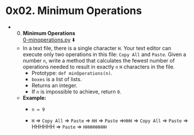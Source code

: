 # 0x02. Minimum Operations

+ 0. **Minimum Operations**<br/>[0-minoperations.py](0-minoperations.py)   :arrow_down: 
  + In a text file, there is a single character `H`. Your text editor can execute only two operations in this file: `Copy All` and `Paste`. Given a number `n`, write a method that calculates the fewest number of operations needed to result in exactly `n` `H` characters in the file.
    + Prototype: `def minOperations(n)`.
    + `boxes` is a list of lists.
    + Returns an integer.
    + If `n` is impossible to achieve, return `0`.

   - **Example:**
        -   `n = 9`

        -   `H` => `Copy All` => `Paste` => `HH` => `Paste` =>`HHH` => `Copy All` => `Paste` => HHHHHH => `Paste` => `HHHHHHHHH`
